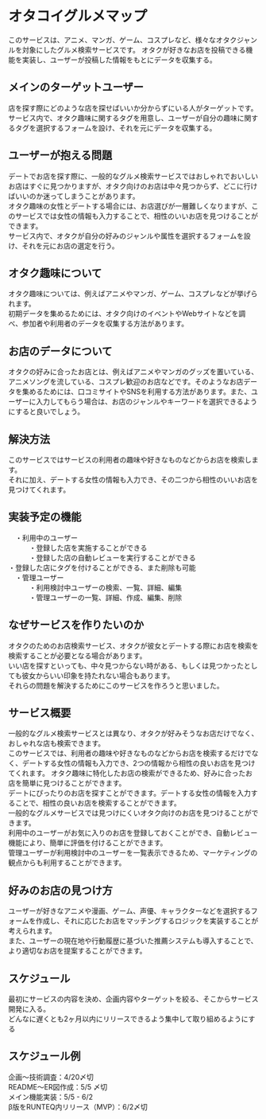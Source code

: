 
# オタコイグルメマップ
このサービスは、アニメ、マンガ、ゲーム、コスプレなど、様々なオタクジャンルを対象にしたグルメ検索サービスです。
オタクが好きなお店を投稿できる機能を実装し、ユーザーが投稿した情報をもとにデータを収集する。

## メインのターゲットユーザー
店を探す際にどのような店を探せばいいか分からずにいる人がターゲットです。
サービス内で、オタク趣味に関するタグを用意し、ユーザーが自分の趣味に関するタグを選択するフォームを設け、それを元にデータを収集する。

## ユーザーが抱える問題
デートでお店を探す際に、一般的なグルメ検索サービスではおしゃれでおいしいお店はすぐに見つかりますが、オタク向けのお店は中々見つからず、どこに行けばいいのか迷ってしまうことがあります。<br>
オタク趣味の女性とデートする場合には、お店選びが一層難しくなりますが、このサービスでは女性の情報も入力することで、相性のいいお店を見つけることができます。<br>
サービス内で、オタクが自分の好みのジャンルや属性を選択するフォームを設け、それを元にお店の選定を行う。

## オタク趣味について
オタク趣味については、例えばアニメやマンガ、ゲーム、コスプレなどが挙げられます。<br>
初期データを集めるためには、オタク向けのイベントやWebサイトなどを調べ、参加者や利用者のデータを収集する方法があります。

## お店のデータについて
オタクの好みに合ったお店とは、例えばアニメやマンガのグッズを置いている、アニメソングを流している、コスプレ歓迎のお店などです。そのようなお店データを集めるためには、口コミサイトやSNSを利用する方法があります。また、ユーザーに入力してもらう場合は、お店のジャンルやキーワードを選択できるようにすると良いでしょう。


## 解決方法
このサービスではサービスの利用者の趣味や好きなものなどからお店を検索します。<br>
それに加え、デートする女性の情報も入力でき、その二つから相性のいいお店を見つけてくれます。

## 実装予定の機能
　・利用中のユーザー<br>
　　　・登録した店を実施することができる<br>
　　　・登録した店の自動レビューを実行することができる<br>
     ・登録した店にタグを付けることができる、また削除も可能<br>
　・管理ユーザー<br>
　　　・利用検討中ユーザーの検索、一覧、詳細、編集<br>
　　　・管理ユーザーの一覧、詳細、作成、編集、削除<br>


## なぜサービスを作りたいのか
オタクのためのお店検索サービス、オタクが彼女とデートする際にお店を検索を検索することが必要となる場合があります。<br>
いい店を探すといっても、中々見つからない時がある、もしくは見つかったとしても彼女からいい印象を持たれない場合もあります。<br>
それらの問題を解決するためにこのサービスを作ろうと思いました。


## サービス概要
一般的なグルメ検索サービスとは異なり、オタクが好みそうなお店だけでなく、おしゃれな店も検索できます。<br>このサービスでは、利用者の趣味や好きなものなどからお店を検索するだけでなく、デートする女性の情報も入力でき、2つの情報から相性の良いお店を見つけてくれます。
オタク趣味に特化したお店の検索ができるため、好みに合ったお店を簡単に見つけることができます。<br>
デートにぴったりのお店を探すことができます。デートする女性の情報を入力することで、相性の良いお店を検索することができます。<br>
一般的なグルメサービスでは見つけにくいオタク向けのお店を見つけることができます。<br>
利用中のユーザーがお気に入りのお店を登録しておくことができ、自動レビュー機能により、簡単に評価を付けることができます。<br>
管理ユーザーが利用検討中のユーザーを一覧表示できるため、マーケティングの観点からも利用することができます。

## 好みのお店の見つけ方
ユーザーが好きなアニメや漫画、ゲーム、声優、キャラクターなどを選択するフォームを作成し、それに応じたお店をマッチングするロジックを実装することが考えられます。<br>
また、ユーザーの現在地や行動履歴に基づいた推薦システムも導入することで、より適切なお店を提案することができます。

## スケジュール
最初にサービスの内容を決め、企画内容やターゲットを絞る、そこからサービス開発に入る。<br>
どんなに遅くとも2ヶ月以内にリリースできるよう集中して取り組めるようにする

## スケジュール例
企画〜技術調査：4/20〆切<br>
README〜ER図作成：5/5 〆切<br>
メイン機能実装：5/5 - 6/2<br>
β版をRUNTEQ内リリース（MVP）：6/2〆切<br>

